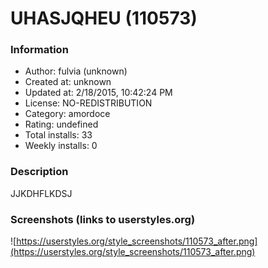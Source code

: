 # UHASJQHEU (110573)

### Information
- Author: fulvia (unknown)
- Created at: unknown
- Updated at: 2/18/2015, 10:42:24 PM
- License: NO-REDISTRIBUTION
- Category: amordoce
- Rating: undefined
- Total installs: 33
- Weekly installs: 0


### Description
JJKDHFLKDSJ


### Screenshots (links to userstyles.org)
![https://userstyles.org/style_screenshots/110573_after.png](https://userstyles.org/style_screenshots/110573_after.png)


